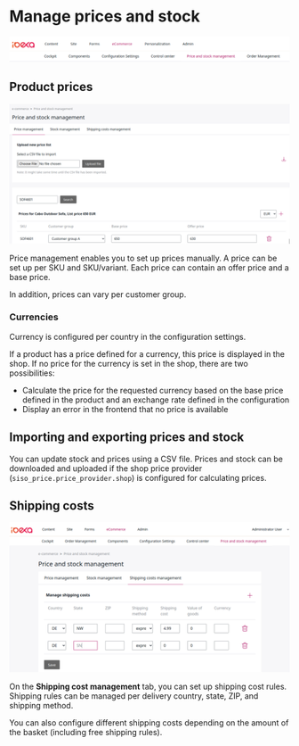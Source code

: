 # Manage prices and stock

![](img/manage_prices_menu.png)

## Product prices

![](img/price_management_prices.png)

Price management enables you to set up prices manually. 
A price can be set up per SKU and SKU/variant.
Each price can contain an offer price and a base price.

In addition, prices can vary per customer group.

### Currencies

Currency is configured per country in the configuration settings.

If a product has a price defined for a currency, this price is displayed in the shop.
If no price for the currency is set in the shop, there are two possibilities:

- Calculate the price for the requested currency based on the base price defined in the product and an exchange rate defined in the configuration
- Display an error in the frontend that no price is available

## Importing and exporting prices and stock

You can update stock and prices using a CSV file.
Prices and stock can be downloaded and uploaded if the shop price provider (`siso_price.price_provider.shop`) is configured for calculating prices.

## Shipping costs

![](img/shipping_costs.png)

On the **Shipping cost management** tab, you can set up shipping cost rules. 
Shipping rules can be managed per delivery country, state, ZIP, and shipping method.

You can also configure different shipping costs depending on the amount of the basket (including free shipping rules).
